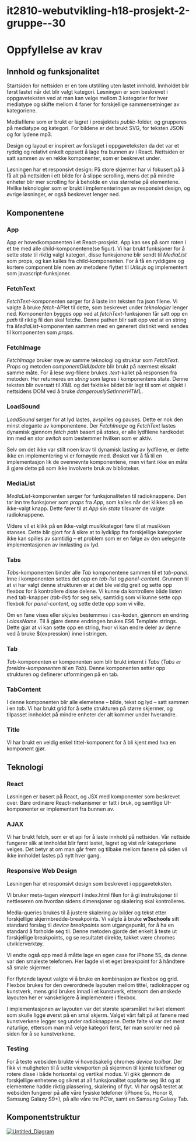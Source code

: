 # it2810-webutvikling-h18-prosjekt-2-gruppe--30


# Oppfyllelse av krav

  

## Innhold og funksjonalitet

Startsiden for nettsiden er en tom utstilling uten lastet innhold. Innholdet blir først lastet når det blir valgt kategori. Løsningen er som beskrevet i oppgaveteksten ved at man kan velge mellom 3 kategorier for hver mediatype og skifte mellom 4 faner for forskjellige sammensetninger av kategoriene.

  

Mediafilene som er brukt er lagret i prosjektets *public*-folder, og grupperes på mediatype og kategori. For bildene er det brukt SVG, for teksten JSON og for lydene mp3.

  

Design og layout er inspirert av forslaget i oppgaveteksten da det var et ryddig og relativt enkelt oppsett å lage fra bunnen av i React. Nettsiden er satt sammen av en rekke komponenter, som er beskrevet under.

  

Løsningen har et responsivt design: På store skjermer har vi fokusert på å få alt på nettsiden i ett bilde for å slippe scrolling, mens det på mindre enheter blir mer scrolling for å beholde en viss størrelse på elementene. Hvilke teknologier som er brukt i implementeringen av responsivt design, og øvrige løsninger, er også beskrevet lenger ned.


## Komponentene

  
### App
App er hovedkomponenten i et React-prosjekt. App kan ses på som roten i et tre med alle child-komponentene(se figur).
Vi har brukt funksjoner for å sette _state_ til riktig valgt kategori, disse funksjonene blir sendt til _MediaList_ som props, og kan kalles fra child-komponenten. For å få en ryddigere og kortere component ble noen av metodene flyttet til _Utils.js_ og implementert som javascript-funksjoner. 
  

### FetchText
_FetchText_-komponenten sørger for å laste inn teksten fra json filene. Vi valgte å bruke  _fetch_-APIet til dette, som beskrevet under *teknologier* lenger ned. Komponenten bygges opp ved at  _fetchText_-funksjonen får satt opp en  _path_  til riktig fil den skal fetche. Denne pathen blir satt opp ved at en string fra _MediaList_-komponenten sammen med en generert distinkt verdi sendes til komponenten som _props_.

### FetchImage
  _FetchImage_ bruker mye av samme teknologi og struktur som _FetchText_. _Props_ og metoden _componentDidUpdate_ blir brukt på nærmest eksakt samme måte. For å lese svg-filene brukes _.text_-kallet på responsen fra metoden. Her returneres en _string_ som lagres i komponentens state. Denne teksten blir oversatt til _XML_ og det faktiske bildet blir lagt til som et objekt i nettsidens DOM ved å bruke _dangerouslySetInnerHTML_.

### LoadSound

*LoadSound* sørger for at lyd lastes, avspilles og pauses. Dette er nok den minst elegante av komponentene. Der *FetchImage* og *FetchText* lastes dynamisk gjennom *fetch* *path* basert på *states*, er alle lydfilene hardkodet inn med en stor *switch* som bestemmer hvilken som er aktiv.

  

Selv om det ikke var stilt noen krav til dynamisk lasting av lydfilene, er dette ikke en implementering vi er fornøyde med. Ønsket var å få til en implementasjon lik de ovennevnte komponentene, men vi fant ikke en måte å gjøre dette på som ikke involverte bruk av biblioteker.

  

### MediaList

*MediaList*-komponenten sørger for funksjonaliteten til radioknappene. Den tar inn tre funksjoner som *props* fra *App*, som kalles når det klikkes på en ikke-valgt knapp. Dette fører til at *App* sin *state* tilsvarer de valgte radioknappene.

  

Videre vil et klikk på en ikke-valgt musikkategori føre til at musikken stanses. Dette blir gjort for å sikre at to lydklipp fra forskjellige kategorier ikke kan spilles av samtidig – et problem som er en følge av den uelegante implementasjonen av innlasting av lyd.

  

### Tabs

*Tabs*-komponenten binder alle *Tab* komponentene sammen til et *tab-panel*. Inne i komponenten settes det opp en *tab-list* og *panel-content*. Grunnen til at vi har valgt denne strukturen er at det ble veldig greit og sette opp flexbox for å kontrollere disse delene. Vi kunne da kontrollere både listen med tab-knapper (*tab-list*) for seg selv, samtidig som vi kunne sette opp flexbok for *panel-content*, og sette dette opp som vi ville.

  

Om en fane vises eller skjules bestemmes i css-koden, gjennom en endring i *className*. Til å gjøre denne endringen brukes ES6 Template strings. Dette gjør at vi kan sette opp en string, hvor vi kan endre deler av denne ved å bruke ${expression} inne i stringen.

  

### Tab

*Tab*-komponenten er komponenten som blir brukt internt i *Tabs* (*Tabs er foreldre-komponenten til en *Tab**). Denne komponenten setter opp strukturen og definerer utformingen på en tab.

### TabContent

I denne komponenten blir alle elemetene – bilde, tekst og lyd – satt sammen i en _tab_. Vi har brukt grid for å sette strukturen på større skjermer, og tilpasset innholdet på mindre enheter der alt kommer under hverandre.

### Title
Vi har brukt en veldig enkel tittel-komponent for å bli kjent med hva en komponent gjør.

  
  
  

## Teknologi

### React

Løsningen er basert på React, og JSX med komponenter som beskrevet over. Bare ordinære React-mekanismer er tatt i bruk, og samtlige UI-komponenter er implementert fra bunnen av.

  

### AJAX

Vi har brukt fetch, som er et api for å laste innhold på nettsiden. Vår nettside fungerer slik at innholdet blir først lastet, lagret og vist når kategoriene velges. Det betyr at om man går frem og tilbake mellom fanene på siden vil ikke innholdet lastes på nytt hver gang. 

  
### Responsive Web Design

Løsningen har et responsivt design som beskrevet i oppgaveteksten.

Vi bruker meta-tagen _viewport_ i index.html filen for å gi instruksjoner til nettleseren om hvordan sidens dimensjoner og skalering skal kontrolleres.

Media-queries brukes til å justere skalering av bilder og tekst etter forskjellige skjermbredde-breakpoints. Vi valgte å bruke **w3schools**  sitt standard forslag til  _device breakpoints_ som utgangspunkt, for å ha en standard å forholde seg til. Denne metoden gjorde det enkelt å teste ut forskjellige breakpoints, og se resultatet direkte, takket være chromes utviklerverktøy. 

Vi endte også opp med å måtte lage en egen case for iPhone 5S, da denne var den smaleste telefonen. Her lagde vi et eget breakpoint for å håndtere så smale skjermer.

For flytende layout valgte vi å bruke en kombinasjon av flexbox og grid. Flexbox brukes for den overordnede layouten mellom tittel, radioknapper og kunstverk, mens grid brukes innad i et kunstverk, ettersom den ønskede layouten her er vanskeligere å implementere i flexbox.

I implementasjonen av layouten var det største spørsmålet hvilket element som skulle ligge øverst på en smal skjerm. Valget vårt falt på at fanene med kunstverkene legger seg under radioknappene. Dette følte vi var det mest naturlige, ettersom man må velge kategori først, før man scroller ned på siden for å se kunstverkene.


### Testing
For å teste websiden brukte vi hovedsakelig chromes *device toolbar*. Der fikk vi muligheten til å sette viewporten på skjermen til kjente telefoner og rotere disse i både horisontal og vertikal modus. Vi gikk gjennom de forskjellige enhetene og sikret at all funksjonalitet oppførte seg likt og at elementene hadde riktig plassering, skalering of flyt. Vi har også testet at websiden fungerer på alle våre fysiske telefoner (iPhone 5s, Honor 8, Samsung Galaxy S9+), på alle våre tre PC’er, samt en Samsung Galaxy Tab.

## Komponentstruktur

<a href="https://ibb.co/kpWY7K"><img src="https://preview.ibb.co/gy3fnK/Untitled_Diagram.jpg" alt="Untitled_Diagram" border="0"></a>
